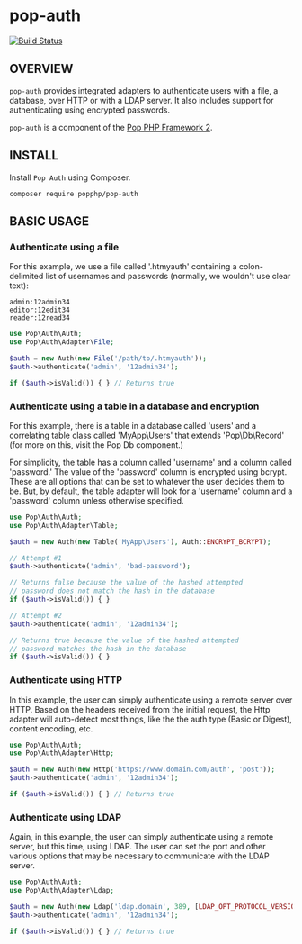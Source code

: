 pop-auth
========

[![Build Status](https://travis-ci.org/popphp/pop-auth.svg?branch=master)](https://travis-ci.org/popphp/pop-auth)

OVERVIEW
--------
`pop-auth` provides integrated adapters to authenticate users with a file, a database,
over HTTP or with a LDAP server. It also includes support for authenticating using
encrypted passwords.

`pop-auth` is a component of the [Pop PHP Framework 2](http://www.popphp.org/).

INSTALL
-------

Install `Pop Auth` using Composer.

    composer require popphp/pop-auth

BASIC USAGE
-----------

### Authenticate using a file

For this example, we use a file called '.htmyauth' containing a colon-delimited
list of usernames and passwords (normally, we wouldn't use clear text):
  
    admin:12admin34
    editor:12edit34
    reader:12read34

```php
use Pop\Auth\Auth;
use Pop\Auth\Adapter\File;

$auth = new Auth(new File('/path/to/.htmyauth'));
$auth->authenticate('admin', '12admin34');

if ($auth->isValid()) { } // Returns true 
```

### Authenticate using a table in a database and encryption

For this example, there is a table in a database called 'users' and a correlating table class
called 'MyApp\Users' that extends 'Pop\Db\Record' (for more on this, visit the Pop Db component.)

For simplicity, the table has a column called 'username' and a column called 'password.'
The value of the 'password' column is encrypted using bcrypt. These are all options that
can be set to whatever the user decides them to be. But, by default, the table adapter
will look for a 'username' column and a 'password' column unless otherwise specified.

```php
use Pop\Auth\Auth;
use Pop\Auth\Adapter\Table;

$auth = new Auth(new Table('MyApp\Users'), Auth::ENCRYPT_BCRYPT);

// Attempt #1
$auth->authenticate('admin', 'bad-password');

// Returns false because the value of the hashed attempted
// password does not match the hash in the database
if ($auth->isValid()) { }

// Attempt #2
$auth->authenticate('admin', '12admin34');

// Returns true because the value of the hashed attempted
// password matches the hash in the database
if ($auth->isValid()) { } 
```

### Authenticate using HTTP

In this example, the user can simply authenticate using a remote server over HTTP.
Based on the headers received from the initial request, the Http adapter will
auto-detect most things, like the the auth type (Basic or Digest), content encoding, etc.

```php
use Pop\Auth\Auth;
use Pop\Auth\Adapter\Http;

$auth = new Auth(new Http('https://www.domain.com/auth', 'post'));
$auth->authenticate('admin', '12admin34');

if ($auth->isValid()) { } // Returns true 
```

### Authenticate using LDAP

Again, in this example, the user can simply authenticate using a remote server, but this
time, using LDAP. The user can set the port and other various options that may be necessary
to communicate with the LDAP server.

```php
use Pop\Auth\Auth;
use Pop\Auth\Adapter\Ldap;

$auth = new Auth(new Ldap('ldap.domain', 389, [LDAP_OPT_PROTOCOL_VERSION => 3]));
$auth->authenticate('admin', '12admin34');

if ($auth->isValid()) { } // Returns true 
```
